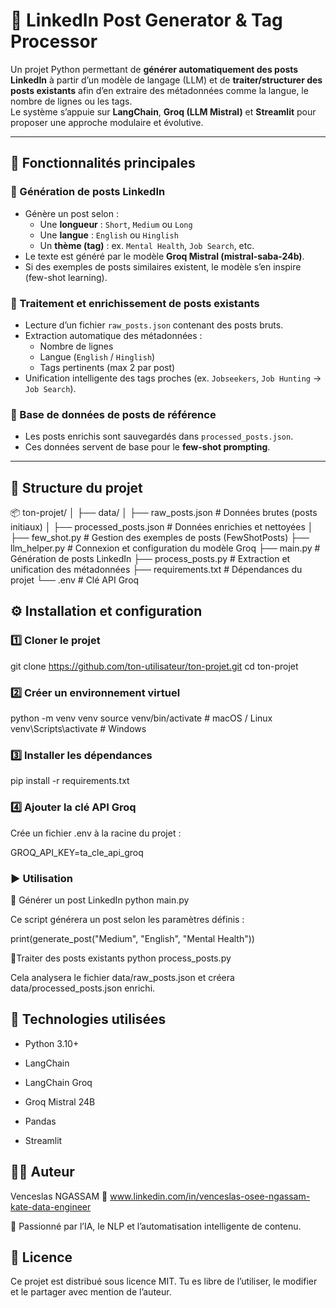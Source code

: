 # 🚀 LinkedIn Post Generator & Tag Processor

Un projet Python permettant de **générer automatiquement des posts LinkedIn** à partir d’un modèle de langage (LLM) et de **traiter/structurer des posts existants** afin d’en extraire des métadonnées comme la langue, le nombre de lignes ou les tags.  
Le système s’appuie sur **LangChain**, **Groq (LLM Mistral)** et **Streamlit** pour proposer une approche modulaire et évolutive.

---

## 🧠 Fonctionnalités principales

### 🔹 Génération de posts LinkedIn
- Génère un post selon :
  - Une **longueur** : `Short`, `Medium` ou `Long`
  - Une **langue** : `English` ou `Hinglish`
  - Un **thème (tag)** : ex. `Mental Health`, `Job Search`, etc.
- Le texte est généré par le modèle **Groq Mistral (mistral-saba-24b)**.
- Si des exemples de posts similaires existent, le modèle s’en inspire (few-shot learning).

### 🔹 Traitement et enrichissement de posts existants
- Lecture d’un fichier `raw_posts.json` contenant des posts bruts.
- Extraction automatique des métadonnées :
  - Nombre de lignes
  - Langue (`English` / `Hinglish`)
  - Tags pertinents (max 2 par post)
- Unification intelligente des tags proches (ex. `Jobseekers`, `Job Hunting` → `Job Search`).

### 🔹 Base de données de posts de référence
- Les posts enrichis sont sauvegardés dans `processed_posts.json`.
- Ces données servent de base pour le **few-shot prompting**.

---

## 📁 Structure du projet

📦 ton-projet/
│
├── data/
│   ├── raw_posts.json           # Données brutes (posts initiaux)
│   ├── processed_posts.json     # Données enrichies et nettoyées
│
├── few_shot.py                  # Gestion des exemples de posts (FewShotPosts)
├── llm_helper.py                # Connexion et configuration du modèle Groq
├── main.py                      # Génération de posts LinkedIn
├── process_posts.py             # Extraction et unification des métadonnées
├── requirements.txt             # Dépendances du projet
└── .env                         # Clé API Groq


## ⚙️ Installation et configuration
### 1️⃣ Cloner le projet
git clone https://github.com/ton-utilisateur/ton-projet.git
cd ton-projet

### 2️⃣ Créer un environnement virtuel
python -m venv venv
source venv/bin/activate      # macOS / Linux
venv\Scripts\activate         # Windows

### 3️⃣ Installer les dépendances
pip install -r requirements.txt

### 4️⃣ Ajouter la clé API Groq

Crée un fichier .env à la racine du projet :

GROQ_API_KEY=ta_cle_api_groq

### ▶️ Utilisation
🔹 Générer un post LinkedIn
python main.py


Ce script générera un post selon les paramètres définis :

print(generate_post("Medium", "English", "Mental Health"))

🔹Traiter des posts existants
python process_posts.py


Cela analysera le fichier data/raw_posts.json et créera data/processed_posts.json enrichi.

## 🧩 Technologies utilisées

- Python 3.10+

- LangChain

- LangChain Groq

- Groq Mistral 24B

- Pandas

- Streamlit

## 🧑‍💻 Auteur

Venceslas NGASSAM
📧 www.linkedin.com/in/venceslas-osee-ngassam-kate-data-engineer

💼 Passionné par l’IA, le NLP et l’automatisation intelligente de contenu.

## 🪪 Licence

Ce projet est distribué sous licence MIT.
Tu es libre de l’utiliser, le modifier et le partager avec mention de l’auteur.

